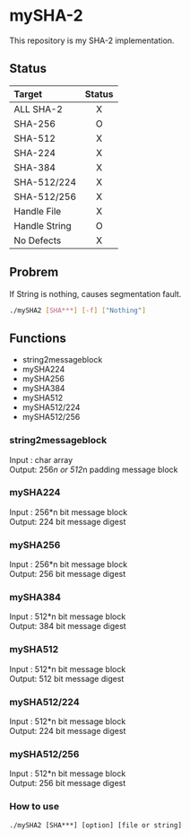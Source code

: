 # mySHA-2
This repository is my SHA-2 implementation.

## Status
|Target       |Status|
|:------------|:----:|
|ALL SHA-2    |X     |
|SHA-256      |O     |
|SHA-512      |X     |
|SHA-224      |X     |
|SHA-384      |X     |
|SHA-512/224  |X     |
|SHA-512/256  |X     |
|Handle File  |X     |
|Handle String|O     |
|No Defects   |X     |

## Probrem
If String is nothing, causes segmentation fault.

```bash
./mySHA2 [SHA***] [-f] ["Nothing"]
```

## Functions
* string2messageblock
* mySHA224
* mySHA256
* mySHA384
* mySHA512
* mySHA512/224
* mySHA512/256

### string2messageblock
Input : char array  
Output: 256*n or 512*n padding message block

### mySHA224
Input : 256*n bit message block  
Output: 224 bit message digest

### mySHA256
Input : 256*n bit message block  
Output: 256 bit message digest

### mySHA384
Input : 512*n bit message block  
Output: 384 bit message digest

### mySHA512
Input : 512*n bit message block  
Output: 512 bit message digest

### mySHA512/224
Input : 512*n bit message block  
Output: 224 bit message digest

### mySHA512/256
Input : 512*n bit message block  
Output: 256 bit message digest

### How to use
```shell
./mySHA2 [SHA***] [option] [file or string]
```
